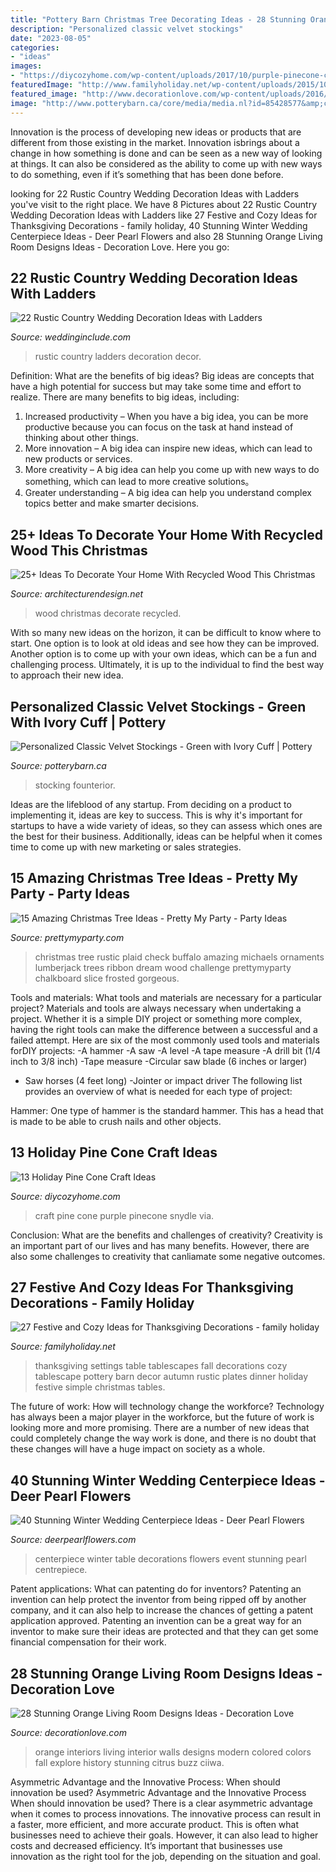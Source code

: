 ```yaml
---
title: "Pottery Barn Christmas Tree Decorating Ideas - 28 Stunning Orange Living Room Designs Ideas"
description: "Personalized classic velvet stockings"
date: "2023-08-05"
categories:
- "ideas"
images:
- "https://diycozyhome.com/wp-content/uploads/2017/10/purple-pinecone-craft.jpg"
featuredImage: "http://www.familyholiday.net/wp-content/uploads/2015/10/Cozy-Ideas-for-Thanksgiving-Decorations1.jpg"
featured_image: "http://www.decorationlove.com/wp-content/uploads/2016/09/Interior-Design-Orange-Walls-Colors-1.jpg"
image: "http://www.potterybarn.ca/core/media/media.nl?id=85428577&amp;c=3572911&amp;h=ec84934a7925df172a16&amp;resizeid=25&amp;resizeh=1200&amp;resizew=1200"
---
```



Innovation is the process of developing new ideas or products that are different from those existing in the market. Innovation isbrings about a change in how something is done and can be seen as a new way of looking at things. It can also be considered as the ability to come up with new ways to do something, even if it’s something that has been done before.

	

		
looking for 22 Rustic Country Wedding Decoration Ideas with Ladders you've visit to the right place. We have 8 Pictures about 22 Rustic Country Wedding Decoration Ideas with Ladders like 27 Festive and Cozy Ideas for Thanksgiving Decorations - family holiday, 40 Stunning Winter Wedding Centerpiece Ideas - Deer Pearl Flowers and also 28 Stunning Orange Living Room Designs Ideas - Decoration Love. Here you go:
		
    
## 22 Rustic Country Wedding Decoration Ideas With Ladders

<img loading=lazy src="https://www.weddinginclude.com/wp-content/uploads/2017/06/Ladder-Decor-Candle-Lights-for-Rustic-Wedding.jpg" onerror="this.onerror=null;this.src='https://tse1.mm.bing.net/th?id=OIP.vlSxejQjt4OLsp7xVxYx8wHaLJ&amp;pid=15.1';" alt="22 Rustic Country Wedding Decoration Ideas with Ladders">

_Source: weddinginclude.com_

>rustic country ladders decoration decor. 

	

Definition: What are the benefits of big ideas?
Big ideas are concepts that have a high potential for success but may take some time and effort to realize. There are many benefits to big ideas, including: 
1. Increased productivity – When you have a big idea, you can be more productive because you can focus on the task at hand instead of thinking about other things. 
2. More innovation – A big idea can inspire new ideas, which can lead to new products or services. 
3. More creativity – A big idea can help you come up with new ways to do something, which can lead to more creative solutions。 
4. Greater understanding – A big idea can help you understand complex topics better and make smarter decisions.

    
## 25+ Ideas To Decorate Your Home With Recycled Wood This Christmas

<img loading=lazy src="http://cdn.architecturendesign.net/wp-content/uploads/2015/12/AD-Ideas-To-Decorate-Your-Home-With-Recycled-Wood-This-20.jpg" onerror="this.onerror=null;this.src='https://tse2.mm.bing.net/th?id=OIP.3hrp131gZ6c-KCDqkj-N7wHaQi&amp;pid=15.1';" alt="25+ Ideas To Decorate Your Home With Recycled Wood This Christmas">

_Source: architecturendesign.net_

>wood christmas decorate recycled. 

	

With so many new ideas on the horizon, it can be difficult to know where to start. One option is to look at old ideas and see how they can be improved. Another option is to come up with your own ideas, which can be a fun and challenging process. Ultimately, it is up to the individual to find the best way to approach their new idea.

    
## Personalized Classic Velvet Stockings - Green With Ivory Cuff | Pottery

<img loading=lazy src="http://www.potterybarn.ca/core/media/media.nl?id=85428577&amp;c=3572911&amp;h=ec84934a7925df172a16&amp;resizeid=25&amp;resizeh=1200&amp;resizew=1200" onerror="this.onerror=null;this.src='https://tse4.mm.bing.net/th?id=OIP.9Jvkz2PlerJWvliy9g5AKwHaGq&amp;pid=15.1';" alt="Personalized Classic Velvet Stockings - Green with Ivory Cuff | Pottery">

_Source: potterybarn.ca_

>stocking founterior. 

	

Ideas are the lifeblood of any startup. From deciding on a product to implementing it, ideas are key to success. This is why it's important for startups to have a wide variety of ideas, so they can assess which ones are the best for their business. Additionally, ideas can be helpful when it comes time to come up with new marketing or sales strategies.

    
## 15 Amazing Christmas Tree Ideas - Pretty My Party - Party Ideas

<img loading=lazy src="https://zolpwsuwoq-flywheel.netdna-ssl.com/wp-content/uploads/2015/11/Rustic-Christmas-Tree-.jpg" onerror="this.onerror=null;this.src='https://tse4.mm.bing.net/th?id=OIP.XGCvIlM8z7rkRYF1nUU5LwHaJ0&amp;pid=15.1';" alt="15 Amazing Christmas Tree Ideas - Pretty My Party - Party Ideas">

_Source: prettymyparty.com_

>christmas tree rustic plaid check buffalo amazing michaels ornaments lumberjack trees ribbon dream wood challenge prettymyparty chalkboard slice frosted gorgeous. 

	

Tools and materials: What tools and materials are necessary for a particular project?
Materials and tools are always necessary when undertaking a project. Whether it is a simple DIY project or something more complex, having the right tools can make the difference between a successful and a failed attempt. Here are six of the most commonly used tools and materials forDIY projects:
-A hammer
-A saw
-A level
-A tape measure
-A drill bit (1/4 inch to 3/8 inch) 
-Tape measure 
-Circular saw blade (6 inches or larger) 
- Saw horses (4 feet long)  -Jointer or impact driver 
The following list provides an overview of what is needed for each type of project: 

Hammer: One type of hammer is the standard hammer. This has a head that is made to be able to crush nails and other objects.

    
## 13 Holiday Pine Cone Craft Ideas

<img loading=lazy src="https://diycozyhome.com/wp-content/uploads/2017/10/purple-pinecone-craft.jpg" onerror="this.onerror=null;this.src='https://tse2.mm.bing.net/th?id=OIP.ubmX7MsWFQQzaXT_eTZYjAHaU3&amp;pid=15.1';" alt="13 Holiday Pine Cone Craft Ideas">

_Source: diycozyhome.com_

>craft pine cone purple pinecone snydle via. 

	

Conclusion: What are the benefits and challenges of creativity?
Creativity is an important part of our lives and has many benefits. However, there are also some challenges to creativity that canliamate some negative outcomes.

    
## 27 Festive And Cozy Ideas For Thanksgiving Decorations - Family Holiday

<img loading=lazy src="http://www.familyholiday.net/wp-content/uploads/2015/10/Cozy-Ideas-for-Thanksgiving-Decorations1.jpg" onerror="this.onerror=null;this.src='https://tse3.mm.bing.net/th?id=OIP.HdKOxxyk0nxjOyVk3Y0i2gHaKL&amp;pid=15.1';" alt="27 Festive and Cozy Ideas for Thanksgiving Decorations - family holiday">

_Source: familyholiday.net_

>thanksgiving settings table tablescapes fall decorations cozy tablescape pottery barn decor autumn rustic plates dinner holiday festive simple christmas tables. 

	

The future of work: How will technology change the workforce?
Technology has always been a major player in the workforce, but the future of work is looking more and more promising. There are a number of new ideas that could completely change the way work is done, and there is no doubt that these changes will have a huge impact on society as a whole.

    
## 40 Stunning Winter Wedding Centerpiece Ideas - Deer Pearl Flowers

<img loading=lazy src="https://www.deerpearlflowers.com/wp-content/uploads/2015/08/Wedding-Event-Table-Wedding-Centrepiece-Decorations.jpg" onerror="this.onerror=null;this.src='https://tse4.mm.bing.net/th?id=OIP.JzF7aofrAi_EpH6WE7nfuQHaLH&amp;pid=15.1';" alt="40 Stunning Winter Wedding Centerpiece Ideas - Deer Pearl Flowers">

_Source: deerpearlflowers.com_

>centerpiece winter table decorations flowers event stunning pearl centrepiece. 

	

Patent applications: What can patenting do for inventors?
Patenting an invention can help protect the inventor from being ripped off by another company, and it can also help to increase the chances of getting a patent application approved. Patenting an invention can be a great way for an inventor to make sure their ideas are protected and that they can get some financial compensation for their work.

    
## 28 Stunning Orange Living Room Designs Ideas - Decoration Love

<img loading=lazy src="http://www.decorationlove.com/wp-content/uploads/2016/09/Interior-Design-Orange-Walls-Colors-1.jpg" onerror="this.onerror=null;this.src='https://tse4.mm.bing.net/th?id=OIP.TEN9pGUDsMClfqqYCHIxPQHaJR&amp;pid=15.1';" alt="28 Stunning Orange Living Room Designs Ideas - Decoration Love">

_Source: decorationlove.com_

>orange interiors living interior walls designs modern colored colors fall explore history stunning citrus buzz ciiwa. 

	

Asymmetric Advantage and the Innovative Process: When should innovation be used?
Asymmetric Advantage and the Innovative Process
When should innovation be used? There is a clear asymmetric advantage when it comes to process innovations. The innovative process can result in a faster, more efficient, and more accurate product. This is often what businesses need to achieve their goals. However, it can also lead to higher costs and decreased efficiency. It’s important that businesses use innovation as the right tool for the job, depending on the situation and goal.

